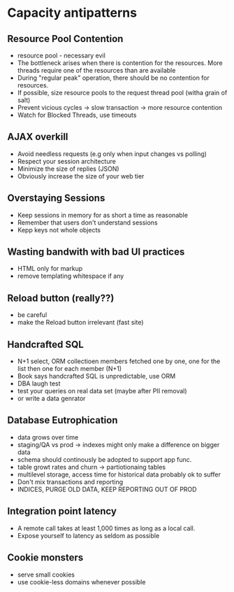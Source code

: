 # Capacity antipatterns

## Resource Pool Contention
* resource pool - necessary evil
* The bottleneck arises when there is contention for the resources. More threads require one of the resources than are available
* During "regular peak" operation, there should be no contention for resources.
* If possible, size resource pools to the request thread pool (witha grain of salt)
* Prevent vicious cycles -> slow transaction -> more resource contention
* Watch for Blocked Threads, use timeouts

## AJAX overkill
* Avoid needless requests (e.g only when input changes vs polling)
* Respect your session architecture
* Minimize the size of replies (JSON)
* Obviously increase the size of your web tier

## Overstaying Sessions
 * Keep sessions in memory for as short a time as reasonable
 * Remember that users don't understand sessions
 * Kepp keys not whole objects

## Wasting bandwith with bad UI practices
* HTML only for markup
* remove templating whitespace if any


## Reload button (really??)
* be careful
* make the Reload button irrelevant (fast site)

## Handcrafted SQL
* N+1 select, ORM collectioen members fetched one by one, one for the list then one for each member (N+1)
* Book says handcrafted SQL is unpredictable, use ORM
* DBA laugh test
* test your queries on real data set (maybe after PII removal)
* or write a data genrator

## Database Eutrophication
* data grows over time
* staging/QA vs prod -> indexes might only make a difference on bigger data
* schema should continously be adopted to support app func.
* table growt rates and churn -> partiotionaing tables
* multilevel storage, access time for historical data probably ok to suffer
* Don't mix transactions and reporting
* INDICES, PURGE OLD DATA, KEEP REPORTING OUT OF PROD

## Integration point latency
* A remote call takes at least 1,000 times as long as a local call.
* Expose yourself to latency as seldom as possible

## Cookie monsters
* serve small cookies
* use cookie-less domains whenever possible


